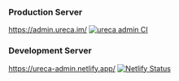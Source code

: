 ### Production Server
https://admin.ureca.im/
[![ureca admin CI](https://github.com/ureca-corp/ureca-admin/actions/workflows/main.yml/badge.svg)](https://github.com/ureca-corp/ureca-admin/actions/workflows/main.yml)

### Development Server
https://ureca-admin.netlify.app/
[![Netlify Status](https://api.netlify.com/api/v1/badges/d903a89a-8865-4ed2-963f-8c051a600077/deploy-status)](https://app.netlify.com/sites/ureca-admin/deploys)
